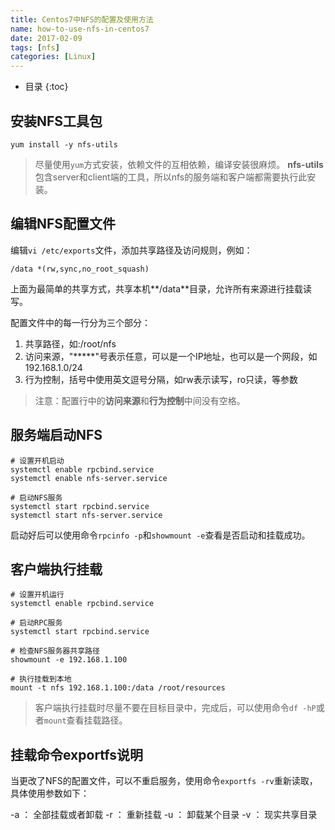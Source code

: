 ```yaml
---
title: Centos7中NFS的配置及使用方法
name: how-to-use-nfs-in-centos7
date: 2017-02-09
tags: [nfs]
categories: [Linux]
---
```


* 目录
{:toc}

## 安装NFS工具包

```shell
yum install -y nfs-utils
```

> 尽量使用`yum`方式安装，依赖文件的互相依赖，编译安装很麻烦。
> **nfs-utils**包含server和client端的工具，所以nfs的服务端和客户端都需要执行此安装。

## 编辑NFS配置文件

编辑`vi /etc/exports`文件，添加共享路径及访问规则，例如：

```
/data *(rw,sync,no_root_squash)
```

上面为最简单的共享方式，共享本机**/data**目录，允许所有来源进行挂载读写。

配置文件中的每一行分为三个部分：


1. 共享路径，如:/root/nfs
2. 访问来源，"*****"号表示任意，可以是一个IP地址，也可以是一个网段，如192.168.1.0/24
3. 行为控制，括号中使用英文逗号分隔，如rw表示读写，ro只读，等参数

> 注意：配置行中的**访问来源**和**行为控制**中间没有空格。

## 服务端启动NFS

```shell
# 设置开机启动
systemctl enable rpcbind.service
systemctl enable nfs-server.service

# 启动NFS服务
systemctl start rpcbind.service
systemctl start nfs-server.service
```

启动好后可以使用命令`rpcinfo -p`和`showmount -e`查看是否启动和挂载成功。

## 客户端执行挂载

```shell
# 设置开机运行
systemctl enable rpcbind.service

# 启动RPC服务
systemctl start rpcbind.service

# 检查NFS服务器共享路径
showmount -e 192.168.1.100

# 执行挂载到本地
mount -t nfs 192.168.1.100:/data /root/resources
```

> 客户端执行挂载时尽量不要在目标目录中，完成后，可以使用命令`df -hP`或者`mount`查看挂载路径。

## 挂载命令exportfs说明

当更改了NFS的配置文件，可以不重启服务，使用命令`exportfs -rv`重新读取，具体使用参数如下：

-a ： 全部挂载或者卸载
-r ： 重新挂载
-u ： 卸载某个目录
-v ： 现实共享目录
